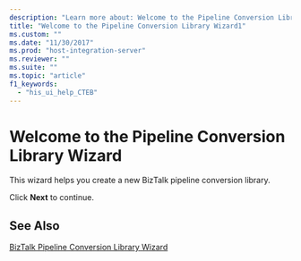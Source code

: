 ```yaml
---
description: "Learn more about: Welcome to the Pipeline Conversion Library Wizard"
title: "Welcome to the Pipeline Conversion Library Wizard1"
ms.custom: ""
ms.date: "11/30/2017"
ms.prod: "host-integration-server"
ms.reviewer: ""
ms.suite: ""
ms.topic: "article"
f1_keywords: 
  - "his_ui_help_CTEB"
---
```

# Welcome to the Pipeline Conversion Library Wizard
This wizard helps you create a new BizTalk pipeline conversion library.  
  
 Click **Next** to continue.  
  
## See Also  
 [BizTalk Pipeline Conversion Library Wizard](../core/biztalk-pipeline-conversion-library-wizard1.md)
